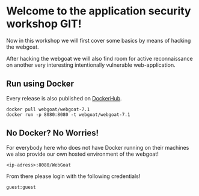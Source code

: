 # Welcome to the application security workshop GIT!

Now in this workshop we will first cover some basics by means of hacking the
webgoat. 

After hacking the webgoat we will also find room for active reconnaissance on
another very interesting intentionally vulnerable web-application.

## Run using Docker

Every release is also published on [DockerHub]((https://hub.docker.com/r/webgoat/webgoat-8.0/)).

```
docker pull webgoat/webgoat-7.1
docker run -p 8080:8080 -t webgoat/webgoat-7.1
```

## No Docker? No Worries!

For everybody here who does not have Docker running on their machines we also
provide our own hosted environment of the webgoat!

```
<ip-adress>:8080/WebGoat
```

From there please login with the following credentials!

```
guest:guest
```
